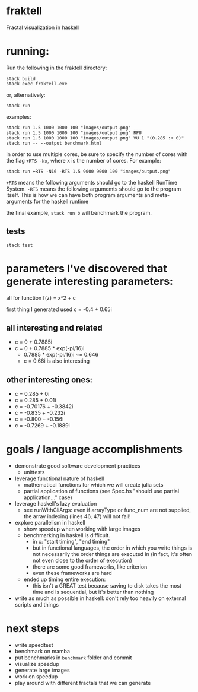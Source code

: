 # fraktell
Fractal visualization in haskell

# running:
Run the following in the fraktell directory:

    stack build
    stack exec fraktell-exe

or, alternatively:

    stack run

examples:

    stack run 1.5 1000 1000 100 "images/output.png"
    stack run 1.5 1000 1000 100 "images/output.png" RPU
    stack run 1.5 1000 1000 100 "images/output.png" VU 1 "(0.285 :+ 0)"
    stack run -- --output benchmark.html

in order to use multiple cores, be sure to specify the number of cores with the
flag `+RTS -Nx`, where x is the number of cores. For example:

    stack run +RTS -N16 -RTS 1.5 9000 9000 100 "images/output.png"

`+RTS` means the following arguments should go to the haskell RunTime System.
`-RTS` means the following argumemts should go to the program itself. This is
how we can have both program arguments and meta-arguments for the haskell
runtime

the final example, `stack run b` will benchmark the program.

## tests
    stack test

# parameters I've discovered that generate interesting parameters:
all for function f(z) = x^2 + c

first thing I generated used c = -0.4 + 0.65i

## all interesting and related
 * c = 0 + 0.7885i
 * c = 0 + 0.7885 * exp(-pi/16)i
   * 0.7885 * exp(-pi/16)i ~= 0.646
   * c = 0.66i is also interesting

## other interesting ones:
 * c = 0.285 + 0i
 * c = 0.285 + 0.01i
 * c = -0.70176 + -0.3842i
 * c = -0.835 + -0.232i
 * c = -0.800 + -0.156i
 * c = -0.7269 + -0.1889i

# goals / language accomplishments
 * demonstrate good software development practices
   * unittests
 * leverage functional nature of haskell
   * mathematical functions for which we will create julia sets
   * partial application of functions (see Spec.hs "should use partial
     application..." case)
 * leverage haskell's lazy evaluation
   * see runWithCliArgs: even if arrayType or func_num are not supplied, the
     array indexing (lines 46, 47) will not fail!
 * explore parallelism in haskell
   * show speedup when working with large images
   * benchmarking in haskell is difficult.
     * in c: "start timing", "end timing"
     * but in functional languages, the order in which you write things is not
       necessarily the order things are executed in (in fact, it's often not
       even close to the order of execution)
     * there are some good frameworks, like criterion
     * even these frameworks are hard
   * ended up timing entire execution:
     * this isn't a GREAT test because saving to disk takes the most time and
       is sequential, but it's better than nothing
 * write as much as possible in haskell: don't rely too heavily on external
   scripts and things

# next steps
 * write speedtest
 * benchmark on mamba
 * put benchmarks in `benchmark` folder and commit
 * visualize speedup
 * generate large images
 * work on speedup
 * play around with different fractals that we can generate
